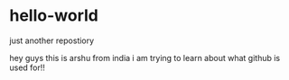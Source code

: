 # hello-world
just another repostiory

hey guys this is arshu from india 
i am trying to learn about what github is used for!!
